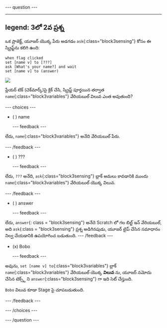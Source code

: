 
--- question ---

---
legend: 3లో 2వ ప్రశ్న
---

ఒక ప్రాజెక్ట్, యూజర్ యొక్క పేరు అడగడం `ask`{:class="block3sensing"} కోసం ఈ స్క్రిప్ట్‌ను కలిగి ఉంది:

```blocks3
when flag clicked
set [name v] to [???] 
ask [What's your name?] and wait 
set [name v] to (answer)
```

![](images/q1-chatbot.png)

ప్లేయర్ టిక్ (చెక్‌మార్క్)పై క్లిక్ చేసి, స్క్రిప్ట్ పూర్తయిన తర్వాత `name`{:class="block3variables"} వేరియబుల్ విలువ ఎంత అవుతుంది?

--- choices ---

- ( )  name

  --- feedback ---

లేదు, `name`{:class="block3variables"} అనేది వేరియబుల్‌ పేరు.

  --- /feedback ---

- ( ) ???

  --- feedback ---

లేదు, `???` అనేది, `ask`{:class="block3sensing"} బ్లాక్ అమలు కావడానికి ముందు `name`{:class="block3variables"} వేరియబుల్ యొక్క విలువ.

  --- /feedback ---

- ( ) answer

  --- feedback ---

లేదు, `answer`{: class = "block3sensing"} అనేదె Scratch లో గల బిల్ట్ ఇన్ వేరియబుల్, అది `ask`{:class = "block3sensing"} ప్రశ్న అడిగినపుడు, యూజర్ టైప్ చేసిన సమాధానం నిల్వ చేయడానికి ఉపయోగించ బడుతుంది. --- /feedback ---

- (x) Bobo

  --- feedback ---

అవును, `set [name v] to`{:class="block3variables"} బ్లాక్ `name`{:class="block3variables"} వేరియబుల్ యొక్క **విలువ** ను, యూజర్ నమోదు చేసిన టెక్స్ట్ ని `answer`{:class="block3sensing"} గా ఇది సెట్ చేస్తుంది.

`Bobo` విలువ కూడా Stage పై చూపబడుతుంది.

  --- /feedback ---

--- /choices ---

--- /question ---
